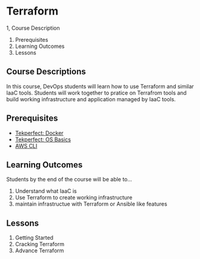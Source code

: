 # Terraform

1, Course Description
1. Prerequisites
1. Learning Outcomes
1. Lessons

## Course Descriptions

In this course, DevOps students will learn how to use Terraform and similar IaaC tools. Students will work together to pratice on Terrafrom tools and build working infrastructure and application managed by IaaC tools.

## Prerequisites

* [Tekperfect: Docker](https://tekperfect.com/devops-docs/#/courses/06-Virtualization/lessons/docker)
* [Tekperfect: OS Basics ](https://tekperfect.com/devops-docs/#/courses/02-Os_Basics/home)
* [AWS CLI](https://docs.aws.amazon.com/cli/latest/userguide/cli-chap-welcome.html)

## Learning Outcomes

Students by the end of the course will be able to...

1. Understand what IaaC is
1. Use Terraform to create working infrastructure 
1. maintain infrastructue with Terraform or Ansible like features


## Lessons

1. Getting Started
1. Cracking Terraform
1. Advance Terraform